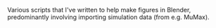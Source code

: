 Various scripts that I've written to help make figures in Blender, predominantly involving importing simulation data (from e.g. MuMax).
